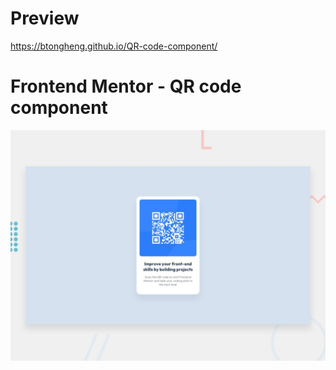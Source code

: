 # Preview

https://btongheng.github.io/QR-code-component/

# Frontend Mentor - QR code component

![Design preview for the QR code component coding challenge](./design/desktop-preview.jpg)
